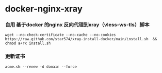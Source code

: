 # docker-nginx-xray
### 自用 基于docker 的nginx 反向代理到xray（vless-ws-tls）脚本
~~~shell
wget --no-check-certificate --no-cache --no-cookies  https://raw.github.com/star574/xray-install-docker/main/install.sh  && chmod a+rx install.sh
~~~
### 更新证书
~~~shell
acme.sh --renew -d domain --force 
~~~
